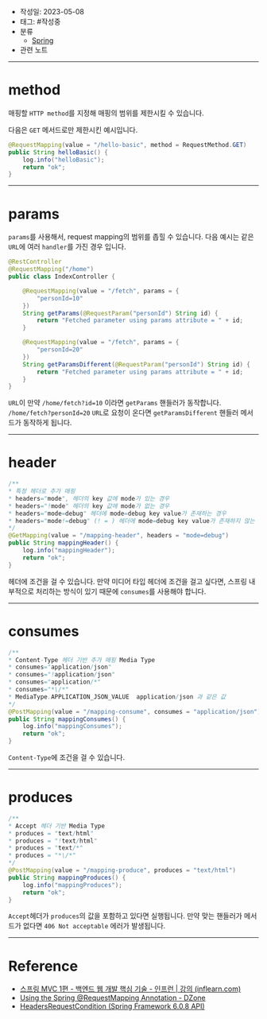 - 작성일: 2023-05-08
- 태그: #작성중 
- 분류
    - [Spring](Spring.md)
- 관련 노트

---

# method

매핑할 `HTTP method`를 지정해 매핑의 범위를 제한시킬 수 있습니다.

다음은 `GET` 메서드로만 제한시킨 예시입니다.

```java
@RequestMapping(value = "/hello-basic", method = RequestMethod.GET)  
public String helloBasic() {  
    log.info("helloBasic");
    return "ok";
}
```

---
# params

`params`를 사용해서, request mapping의 범위를 좁힐 수 있습니다. 다음 예시는 같은 `URL`에 여러 `handler`를 가진 경우 입니다.

```java
@RestController
@RequestMapping("/home")
public class IndexController {

    @RequestMapping(value = "/fetch", params = {
        "personId=10"
    })
    String getParams(@RequestParam("personId") String id) {
        return "Fetched parameter using params attribute = " + id;
    }

    @RequestMapping(value = "/fetch", params = {
        "personId=20"
    })
    String getParamsDifferent(@RequestParam("personId") String id) {
        return "Fetched parameter using params attribute = " + id;
    }
}
```

`URL`이 만약 `/home/fetch?id=10` 이라면 `getParams` 핸들러가 동작합니다. `/home/fetch?personId=20`  `URL`로 요청이 온다면 `getParamsDifferent` 핸들러 메서드가 동작하게 됩니다.

---

# header

```java
/**  
* 특정 헤더로 추가 매핑  
* headers="mode", 헤더의 key 값에 mode가 있는 경우
* headers="!mode" 헤더의 key 값에 mode가 없는 경우
* headers="mode=debug" 헤더에 mode=debug key value가 존재하는 경우
* headers="mode!=debug" (! = ) 헤더에 mode=debug key value가 존재하지 않는 경우
*/  
@GetMapping(value = "/mapping-header", headers = "mode=debug")  
public String mappingHeader() {  
    log.info("mappingHeader");  
    return "ok";  
}
```

헤더에 조건을 걸 수 있습니다. 만약 미디어 타입 헤더에 조건을 걸고 싶다면, 스프링 내부적으로 처리하는 방식이 있기 때문에 `consumes`를 사용해야 합니다.

---

# consumes

```java
/**  
* Content-Type 헤더 기반 추가 매핑 Media Type  
* consumes="application/json"
* consumes="!application/json"
* consumes="application/*"
* consumes="*\/*"
* MediaType.APPLICATION_JSON_VALUE  application/json 과 같은 값
*/  
@PostMapping(value = "/mapping-consume", consumes = "application/json")  
public String mappingConsumes() {  
    log.info("mappingConsumes");  
    return "ok";  
}
```

`Content-Type`에 조건을 걸 수 있습니다.

---
# produces

```java
/**  
* Accept 헤더 기반 Media Type
* produces = "text/html"
* produces = "!text/html"  
* produces = "text/*"  
* produces = "*\/*"  
*/  
@PostMapping(value = "/mapping-produce", produces = "text/html")  
public String mappingProduces() {  
    log.info("mappingProduces");  
    return "ok";  
}
```

`Accept`헤더가 `produces`의 값을 포함하고 있다면 실행됩니다. 만약 맞는 핸들러가 메서드가 없다면 `406 Not acceptable` 에러가 발생됩니다.

---

# Reference

- [스프링 MVC 1편 - 백엔드 웹 개발 핵심 기술 - 인프런 | 강의 (inflearn.com)](https://www.inflearn.com/course/%EC%8A%A4%ED%94%84%EB%A7%81-mvc-1)
- [Using the Spring @RequestMapping Annotation - DZone](https://dzone.com/articles/using-the-spring-requestmapping-annotation#:~:text=The%20params%20element%20of%20the,define%20params%20as%20myParams%20%3D%20myValue.)
- [HeadersRequestCondition (Spring Framework 6.0.8 API)](https://docs.spring.io/spring-framework/docs/current/javadoc-api/org/springframework/web/servlet/mvc/condition/HeadersRequestCondition.html)